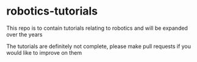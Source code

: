 # robotics-tutorials

This repo is to contain tutorials relating to robotics and will be expanded over the years

The tutorials are definitely not complete, please make pull requests if you would like to improve on them
